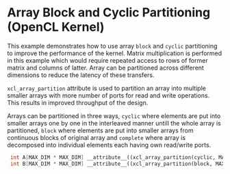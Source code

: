 Array Block and Cyclic Partitioning (OpenCL Kernel)
====================================================
This example demonstrates how to use array `block` and `cyclic` partitioning to improve the performance of the kernel.
Matrix multiplication is performed in this example which would require repeated access to rows of former matrix and columns of latter. 
Array can be partitioned across different dimensions to reduce the latency of these transfers.

`xcl_array_partition` attribute is used to partition an array into multiple smaller arrays with more number of ports for read and write 
operations. This results in improved throughput of the design.

Arrays can be partitioned in three ways, `cyclic` where elements are put into smaller arrays one by one in the interleaved manner
untill the whole array is partitioned, `block` where elements are put into smaller arrays from continuous blocks of original array
and `complete` where array is decomposed into individual elements each having own read/write ports.

```c++
 int A[MAX_DIM * MAX_DIM] __attribute__((xcl_array_partition(cyclic, MAX_DIM, 1)));
 int B[MAX_DIM * MAX_DIM] __attribute__((xcl_array_partition(block, MAX_DIM, 1)));
```
